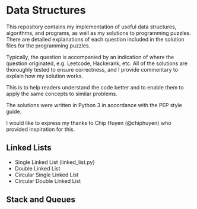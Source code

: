 # Data Structures

This repository contains my implementation of useful data structures, algorithms, and programs, as well as my solutions to programming puzzles. There are detailed explanations of each question included in the solution files for the programming puzzles.

Typically, the question is accompanied by an indication of where the question originated, e.g. Leetcode, Hackerank, etc. All of the solutions are thoroughly tested to ensure correctness, and I provide commentary to explain how my solution works.

This is to help readers understand the code better and to enable them to apply the same concepts to similar problems.

The solutions were written in Python 3 in accordance with the PEP style guide.

I would like to express my thanks to Chip Huyen (@chiphuyen) who provided inspiration for this.

## Linked Lists

* Single Linked List (linked_list.py)
* Double Linked List
* Circular Single Linked List
* Circular Double Linked List

## Stack and Queues
